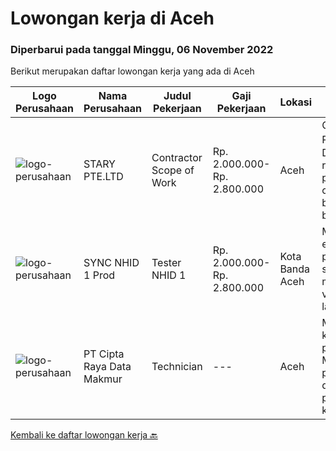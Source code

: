 
  # Lowongan kerja di Aceh

  ### Diperbarui pada tanggal Minggu, 06 November 2022

  Berikut merupakan daftar lowongan kerja yang ada di Aceh

  |Logo Perusahaan | Nama Perusahaan | Judul Pekerjaan | Gaji Pekerjaan | Lokasi | Deskripsi | Tanggal diunggah | Pranala |
  | -------------- | --------------- | --------------- | --------- | --------- | -------------- | ------- | ----------- |
  |![logo-perusahaan](https://image-service-cdn.seek.com.au/27c57dbda0ced2798cc6b29d47e9d6aa68c7a55f/ee4dce1061f3f616224767ad58cb2fc751b8d2dc)|STARY PTE.LTD|Contractor Scope of Work|Rp. 2.000.000-Rp. 2.800.000|Aceh|Our Partner is Hiring Part-time Job：Job Duty1. Mainly responsible for the production of audio AI content, one voice book, multiple voices book, and AI...|Sabtu, 29 Oktober 2022|https://www.jobstreet.co.id/id/job/contractor-scope-of-work-10064268/origin/sg?token=0~7cd9c353-8a20-43cb-9cf1-a9b45dbb19b7&sectionRank=1&jobId=jobstreet-sg-job-10064268|
|![logo-perusahaan](https://i.ibb.co/sqvTCh9/112815900-stock-vector-no-image-available-icon-flat-vector.webp)|SYNC NHID 1 Prod|Tester NHID 1|Rp. 2.000.000-Rp. 2.800.000|Kota Banda Aceh|Mauris blandit aliquet elit, eget tincidunt nibh pulvinar a. Donec sollicitudin molestie malesuada.Quisque velit nisi, pretium ut lacinia in,...|Rabu, 26 Oktober 2022|https://www.jobstreet.co.id/id/job/tester-nhid-1-4081692?token=0~7cd9c353-8a20-43cb-9cf1-a9b45dbb19b7&sectionRank=2&jobId=jobstreet-id-job-4081692|
|![logo-perusahaan](https://image-service-cdn.seek.com.au/eaf1db5c8e411f2d939ae3c7e41958181dc85f93/ee4dce1061f3f616224767ad58cb2fc751b8d2dc)|PT Cipta Raya Data Makmur|Technician|---|Aceh|Menjaga dan memonitor kestabilan server pada performa mesin Melakukan perawatan/maintenance dan perbaikan server pada mesin Menjaga kebersihan...|Jumat, 14 Oktober 2022|https://www.jobstreet.co.id/id/job/technician-4068554?token=0~7cd9c353-8a20-43cb-9cf1-a9b45dbb19b7&sectionRank=3&jobId=jobstreet-id-job-4068554|


  [Kembali ke daftar lowongan kerja 🔙](../README.md#daftar-lowongan-kerja)
  